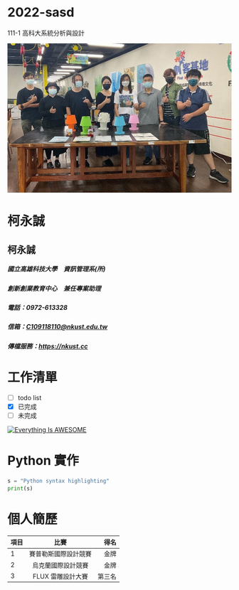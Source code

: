 # 2022-sasd
111-1 高科大系統分析與設計

![NKUST](gold.jpg "高科大")

# 柯永誠
## 柯永誠

##### 國立高雄科技大學　資訊管理系(所)
##### 創新創業教育中心　兼任專案助理
##### 電話：0972-613328
##### 信箱：C109118110@nkust.edu.tw
##### 傳檔服務：https://nkust.cc


# 工作清單
- [ ] todo list
- [X] 已完成
- [ ] 未完成

[![Everything Is AWESOME](https://img.youtube.com/vi/StTqXEQ2l-Y/0.jpg)](https://www.youtube.com/watch?v=StTqXEQ2l-Y "Everything Is AWESOME")

# Python 實作
```python
s = "Python syntax highlighting"
print(s)
```

# 個人簡歷
| 項目        | 比賽           | 得名  |
| ------------- |:-------------:| -----:|
| 1        | 賽普勒斯國際設計競賽      | 金牌 |
| 2        | 烏克蘭國際設計競賽      | 金牌   |
| 3      | FLUX 雷雕設計大賽      | 第三名    |

